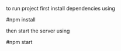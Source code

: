 to run project first install dependencies using

#npm install

then start the server using

#npm start